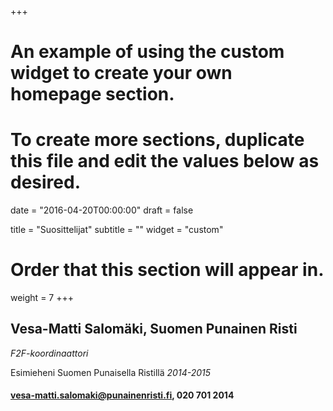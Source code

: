 +++
# An example of using the custom widget to create your own homepage section.
# To create more sections, duplicate this file and edit the values below as desired.

date = "2016-04-20T00:00:00"
draft = false

title = "Suosittelijat"
subtitle = ""
widget = "custom"

# Order that this section will appear in.
weight = 7
+++

## Vesa-Matti Salomäki, Suomen Punainen Risti

_F2F-koordinaattori_

Esimieheni Suomen Punaisella Ristillä _2014-2015_

#### vesa-matti.salomaki@punainenristi.fi, 020 701 2014
